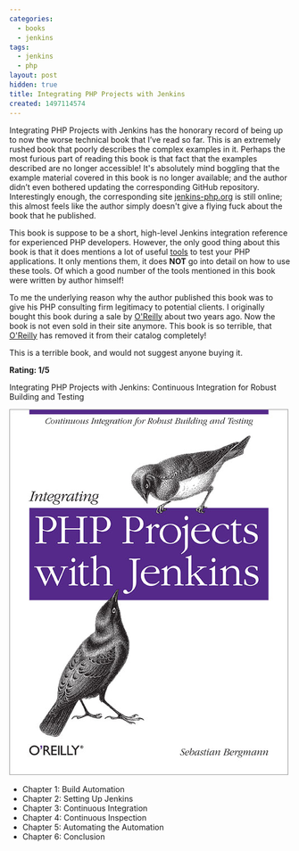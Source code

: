```yaml
---
categories:
  - books
  - jenkins
tags:
  - jenkins
  - php
layout: post
hidden: true
title: Integrating PHP Projects with Jenkins
created: 1497114574
---
```


Integrating PHP Projects with Jenkins has the honorary record of being up to now the worse technical book that I’ve read so far. This is an extremely rushed book that poorly describes the complex examples in it. Perhaps the most furious part of reading this book is that fact that the examples described are no longer accessible! It's absolutely mind boggling that the example material covered in this book is no longer available; and the author didn’t even bothered updating the corresponding GitHub repository.  Interestingly enough, the corresponding site <a href="http://jenkins-php.org/" target="_blank">jenkins-php.org</a> is still online; this almost feels like the author simply doesn't give a flying fuck about the book that he published. 

This book is suppose to be a short, high-level Jenkins integration reference for experienced PHP developers. However, the only good thing about this book is that it does mentions a lot of useful <a href="http://jenkins-php.org/installation.htm" target="_blank">tools</a> to test your PHP applications. It only mentions them, it does <strong>NOT</strong> go into detail on how to use these tools.  Of which a good number of the tools mentioned in this book were written by author himself!

To me the underlying reason why the author published this book was to give his PHP consulting firm legitimacy to potential clients.  I originally bought this book during a sale by <a href="http://shop.oreilly.com/" target="_blank">O'Reilly</a> about two years ago. Now the book is not even sold in their site anymore. This book is so terrible, that <a href="http://shop.oreilly.com/" target="_blank">O'Reilly</a> has removed it from their catalog completely!

This is a terrible book, and would not suggest anyone buying it.

<strong>Rating: 1/5</strong>

Integrating PHP Projects with Jenkins: Continuous Integration for Robust Building and Testing

<a href="https://www.amazon.com/Integrating-Projects-Jenkins-Sebastian-Bergmann/dp/1449309437" target="_blank"><img src="/assets/books/Integrating-PHP-Projects-with-Jenkins.jpg"></a>

* Chapter 1: Build Automation
* Chapter 2: Setting Up Jenkins
* Chapter 3: Continuous Integration
* Chapter 4: Continuous Inspection
* Chapter 5: Automating the Automation
* Chapter 6: Conclusion
